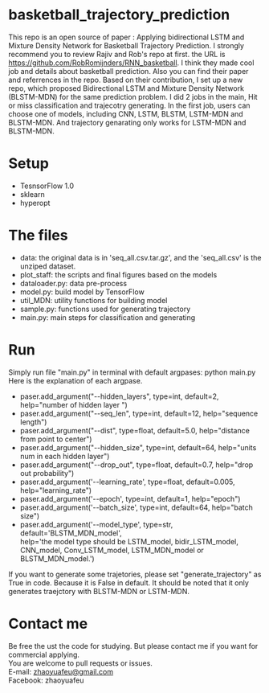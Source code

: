 # basketball_trajectory_prediction
This repo is an open source of paper : Applying bidirectional LSTM and Mixture Density Network for Basketball Trajectory Prediction.
I strongly recommend you to review Rajiv and Rob's repo at first.  the URL is https://github.com/RobRomijnders/RNN_basketball. 
I think they made cool job and details about basketball prediction. Also you can find their paper and referrences in the repo.
Based on their contribution, I set up a new repo, which proposed Bidirectional LSTM and Mixture Density Network (BLSTM-MDN) for the same prediction problem.
I did 2 jobs in the main, Hit or miss classification and trajecotry generating.
In the first job, users can choose one of models, including CNN, LSTM, BLSTM, LSTM-MDN and BLSTM-MDN. And trajectory genarating only works for LSTM-MDN and BLSTM-MDN.

# Setup
* TesnsorFlow 1.0 <br>
* sklearn <br>
* hyperopt <br>

# The files
* data: the original data is in 'seq_all.csv.tar.gz', and the 'seq_all.csv' is the unziped dataset.
* plot_staff: the scripts and final figures based on the models
* dataloader.py: data pre-process
* model.py: build model by TensorFlow
* util_MDN: utility functions for building model
* sample.py: functions used for generating trajectory
* main.py: main steps for classification and generating

# Run
Simply run file "main.py" in terminal with default argpases: python main.py
Here is the explanation of each argpase.
  * paser.add_argument("--hidden_layers", type=int,
                     default=2, help="number of hidden layer ")                
  * paser.add_argument("--seq_len", type=int, default=12,
                     help="sequence length") 
  * paser.add_argument("--dist", type=float, default=5.0,
                     help="distance from point to center")                 
  * paser.add_argument("--hidden_size", type=int, default=64,
                     help="units num in each hidden layer")                
  * paser.add_argument("--drop_out", type=float, default=0.7,
                     help="drop out probability")                 
  * paser.add_argument('--learning_rate', type=float, default=0.005,
                     help="learning_rate")                    
  * paser.add_argument('--epoch', type=int, default=1,
                     help="epoch")                    
  * paser.add_argument('--batch_size', type=int, default=64,
                     help="batch size")                    
  * paser.add_argument('--model_type', type=str, default='BLSTM_MDN_model',\
                         help='the model type should be LSTM_model, 
                       bidir_LSTM_model, CNN_model, Conv_LSTM_model, 
                       LSTM_MDN_model or BLSTM_MDN_model.')  
                       
If you want to generate some trajetories, please set "generate_trajectory" as True in code. Because it is False in default.
It should be noted that it only generates traejctory with BLSTM-MDN or LSTM-MDN.

# Contact me
Be free the ust the code for studying. But please contact me if you want for commercial applying. <br>
You are welcome to pull requests or issues. <br>
E-mail: zhaoyuafeu@gmail.com <br>
Facebook: zhaoyuafeu <br>



